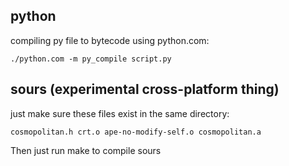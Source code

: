 ## python

compiling py file to bytecode using python.com:

`./python.com -m py_compile script.py`

## sours (experimental cross-platform thing)

just make sure these files exist in the same directory:

`cosmopolitan.h crt.o ape-no-modify-self.o cosmopolitan.a`

Then just run make to compile sours

